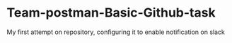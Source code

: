 # Team-postman-Basic-Github-task
My first attempt on repository, configuring it to enable notification on slack 
